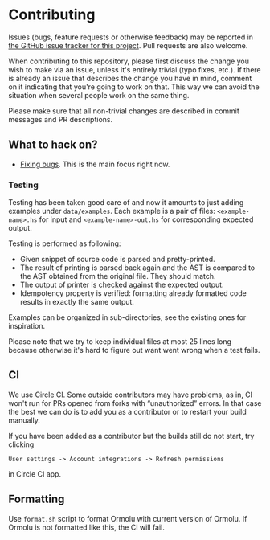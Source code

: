 # Contributing

Issues (bugs, feature requests or otherwise feedback) may be reported in
[the GitHub issue tracker for this project][issues]. Pull requests are also
welcome.

When contributing to this repository, please first discuss the change you
wish to make via an issue, unless it's entirely trivial (typo fixes, etc.).
If there is already an issue that describes the change you have in mind,
comment on it indicating that you're going to work on that. This way we can
avoid the situation when several people work on the same thing.

Please make sure that all non-trivial changes are described in commit
messages and PR descriptions.

## What to hack on?

* [Fixing bugs][bugs]. This is the main focus right now.

### Testing

Testing has been taken good care of and now it amounts to just adding
examples under `data/examples`. Each example is a pair of files:
`<example-name>.hs` for input and `<example-name>-out.hs` for corresponding
expected output.

Testing is performed as following:

* Given snippet of source code is parsed and pretty-printed.
* The result of printing is parsed back again and the AST is compared to the
  AST obtained from the original file. They should match.
* The output of printer is checked against the expected output.
* Idempotency property is verified: formatting already formatted code
  results in exactly the same output.

Examples can be organized in sub-directories, see the existing ones for
inspiration.

Please note that we try to keep individual files at most 25 lines long
because otherwise it's hard to figure out want went wrong when a test fails.

## CI

We use Circle CI. Some outside contributors may have problems, as in, CI
won't run for PRs opened from forks with “unauthorized” errors. In that case
the best we can do is to add you as a contributor or to restart your build
manually.

If you have been added as a contributor but the builds still do not start,
try clicking

```
User settings -> Account integrations -> Refresh permissions
```

in Circle CI app.

## Formatting

Use `format.sh` script to format Ormolu with current version of Ormolu. If
Ormolu is not formatted like this, the CI will fail.

[issues]: https://github.com/tweag/ormolu/issues
[bugs]: https://github.com/tweag/ormolu/issues?q=is%3Aissue+is%3Aopen+label%3Abug
